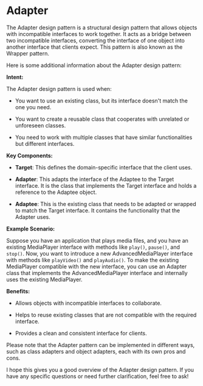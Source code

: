 # Adapter

The Adapter design pattern is a structural design pattern that allows objects 
with incompatible interfaces to work together. It acts as a bridge between 
two incompatible interfaces, converting the interface of one object into 
another interface that clients expect. This pattern is also known as the 
Wrapper pattern. 

Here is some additional information about the Adapter design pattern: 

**Intent:** 

The Adapter design pattern is used when: 

- You want to use an existing class, but its interface doesn't match the one 
you need. 

- You want to create a reusable class that cooperates with unrelated or 
unforeseen classes. 

- You need to work with multiple classes that have similar functionalities 
but different interfaces. 

**Key Components:** 

- **Target**: This defines the domain-specific interface that the client 
uses. 

- **Adapter**: This adapts the interface of the Adaptee to the Target 
interface. It is the class that implements the Target interface and holds a 
reference to the Adaptee object. 

- **Adaptee**: This is the existing class that needs to be adapted or wrapped 
to match the Target interface. It contains the functionality that the Adapter 
uses. 

**Example Scenario:** 

Suppose you have an application that plays media files, and you have an 
existing MediaPlayer interface with methods like `play()`, `pause()`, and `
stop()`. Now, you want to introduce a new AdvancedMediaPlayer interface with 
methods like `playVideo()` and `playAudio()`. To make the existing 
MediaPlayer compatible with the new interface, you can use an Adapter class 
that implements the AdvancedMediaPlayer interface and internally uses the 
existing MediaPlayer. 

**Benefits:** 

- Allows objects with incompatible interfaces to collaborate. 

- Helps to reuse existing classes that are not compatible with the required 
interface. 

- Provides a clean and consistent interface for clients. 

Please note that the Adapter pattern can be implemented in different ways, 
such as class adapters and object adapters, each with its own pros and cons. 

I hope this gives you a good overview of the Adapter design pattern. If you 
have any specific questions or need further clarification, feel free to ask!